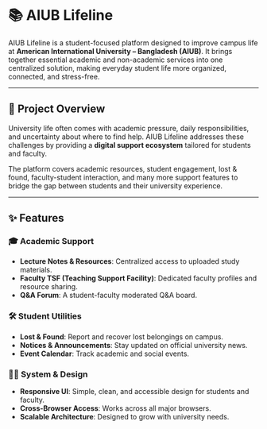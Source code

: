 # 📚 AIUB Lifeline

AIUB Lifeline is a student-focused platform designed to improve campus life at **American International University – Bangladesh (AIUB)**. It brings together essential academic and non-academic services into one centralized solution, making everyday student life more organized, connected, and stress-free.

---

## 🚀 Project Overview
University life often comes with academic pressure, daily responsibilities, and uncertainty about where to find help. AIUB Lifeline addresses these challenges by providing a **digital support ecosystem** tailored for students and faculty.

The platform covers academic resources, student engagement, lost & found, faculty-student interaction, and many more support features to bridge the gap between students and their university experience.

---

## ✨ Features

### 🎓 Academic Support
- **Lecture Notes & Resources**: Centralized access to uploaded study materials.
- **Faculty TSF (Teaching Support Facility)**: Dedicated faculty profiles and resource sharing.
- **Q&A Forum**: A student-faculty moderated Q&A board.

### 🛠️ Student Utilities
- **Lost & Found**: Report and recover lost belongings on campus.
- **Notices & Announcements**: Stay updated on official university news.
- **Event Calendar**: Track academic and social events.

### 🧑‍💻 System & Design
- **Responsive UI**: Simple, clean, and accessible design for students and faculty.
- **Cross-Browser Access**: Works across all major browsers.
- **Scalable Architecture**: Designed to grow with university needs.


